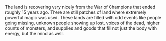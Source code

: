 The land is recovering very nicely from the War of Champions that ended roughly 15 years ago. There are still patches of land where extremely powerful magic was used. These lands are filled with odd events like people going missing, unknown people showing up lost, voices of the dead, higher counts of monsters, and supplies and goods that fill not just the body with energy, but the mind as well.